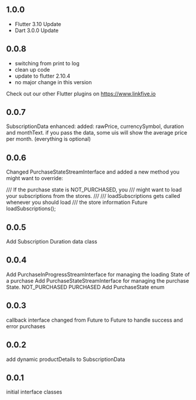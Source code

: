 ## 1.0.0
* Flutter 3.10 Update
* Dart 3.0.0 Update

## 0.0.8
* switching from print to log
* clean up code
* update to flutter 2.10.4
* no major change in this version

Check out our other Flutter plugins on https://www.linkfive.io

## 0.0.7
SubscriptionData enhanced: added: rawPrice, currencySymbol, duration and monthText. 
if you pass the data, some uis will show the average price per month. (everything is optional) 

## 0.0.6
Changed PurchaseStateStreamInterface and added a new method you might want to override:

/// If the purchase state is NOT_PURCHASED, you
/// might want to load your subscriptions from the stores.
///
/// loadSubscriptions gets called whenever you should load
/// the store information
Future<bool> loadSubscriptions();

## 0.0.5
Add Subscription Duration data class

## 0.0.4
Add PurchaseInProgressStreamInterface for managing the loading State of a purchase
Add PurchaseStateStreamInterface for managing the purchase State. NOT_PURCHASED PURCHASED 
Add PurchaseState enum


## 0.0.3
callback interface changed from Future<void> to Future<bool> to handle success and error purchases

## 0.0.2
add dynamic productDetails to SubscriptionData

## 0.0.1
initial interface classes
